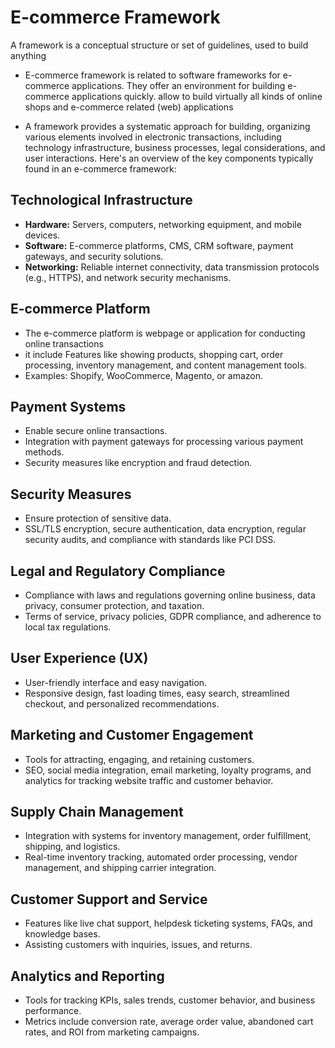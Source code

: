 # E-commerce Framework

A framework is a conceptual structure or set of guidelines, used to build anything

- E-commerce framework is related to software frameworks for e-commerce applications. They offer an environment for building e-commerce applications quickly. allow to build virtually all kinds of online shops and e-commerce related (web) applications

- A framework provides a systematic approach for building, organizing various elements involved in electronic transactions, including technology infrastructure, business processes, legal considerations, and user interactions. Here's an overview of the key components typically found in an e-commerce framework:

## Technological Infrastructure

- **Hardware:** Servers, computers, networking equipment, and mobile devices.
- **Software:** E-commerce platforms, CMS, CRM software, payment gateways, and security solutions.
- **Networking:** Reliable internet connectivity, data transmission protocols (e.g., HTTPS), and network security mechanisms.

## E-commerce Platform

- The e-commerce platform is webpage or application for conducting online transactions
- it include Features like showing products, shopping cart, order processing, inventory management, and content management tools.
- Examples: Shopify, WooCommerce, Magento, or amazon.

## Payment Systems

- Enable secure online transactions.
- Integration with payment gateways for processing various payment methods.
- Security measures like encryption and fraud detection.

## Security Measures

- Ensure protection of sensitive data.
- SSL/TLS encryption, secure authentication, data encryption, regular security audits, and compliance with standards like PCI DSS.

## Legal and Regulatory Compliance

- Compliance with laws and regulations governing online business, data privacy, consumer protection, and taxation.
- Terms of service, privacy policies, GDPR compliance, and adherence to local tax regulations.

## User Experience (UX)

- User-friendly interface and easy navigation.
- Responsive design, fast loading times, easy search, streamlined checkout, and personalized recommendations.

## Marketing and Customer Engagement

- Tools for attracting, engaging, and retaining customers.
- SEO, social media integration, email marketing, loyalty programs, and analytics for tracking website traffic and customer behavior.

## Supply Chain Management

- Integration with systems for inventory management, order fulfillment, shipping, and logistics.
- Real-time inventory tracking, automated order processing, vendor management, and shipping carrier integration.

## Customer Support and Service

- Features like live chat support, helpdesk ticketing systems, FAQs, and knowledge bases.
- Assisting customers with inquiries, issues, and returns.

## Analytics and Reporting

- Tools for tracking KPIs, sales trends, customer behavior, and business performance.
- Metrics include conversion rate, average order value, abandoned cart rates, and ROI from marketing campaigns.
